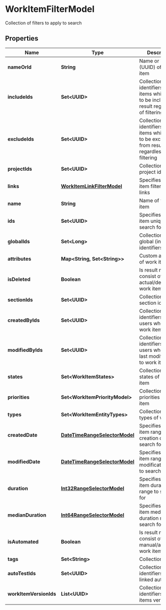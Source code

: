 

# WorkItemFilterModel

Collection of filters to apply to search

## Properties

| Name | Type | Description | Notes |
|------------ | ------------- | ------------- | -------------|
|**nameOrId** | **String** | Name or identifier (UUID) of work item |  [optional] |
|**includeIds** | **Set&lt;UUID&gt;** | Collection of identifiers of work items which need to be included in result regardless of filtering |  [optional] |
|**excludeIds** | **Set&lt;UUID&gt;** | Collection of identifiers of work items which need to be excluded from result regardless of filtering |  [optional] |
|**projectIds** | **Set&lt;UUID&gt;** | Collection of project identifiers |  [optional] |
|**links** | [**WorkItemLinkFilterModel**](WorkItemLinkFilterModel.md) | Specifies a work item filter by its links |  [optional] |
|**name** | **String** | Name of work item |  [optional] |
|**ids** | **Set&lt;UUID&gt;** | Specifies a work item unique IDs to search for |  [optional] |
|**globalIds** | **Set&lt;Long&gt;** | Collection of global (integer) identifiers |  [optional] |
|**attributes** | **Map&lt;String, Set&lt;String&gt;&gt;** | Custom attributes of work item |  [optional] |
|**isDeleted** | **Boolean** | Is result must consist of only actual/deleted work items |  [optional] |
|**sectionIds** | **Set&lt;UUID&gt;** | Collection of section identifiers |  [optional] |
|**createdByIds** | **Set&lt;UUID&gt;** | Collection of identifiers of users who created work item |  [optional] |
|**modifiedByIds** | **Set&lt;UUID&gt;** | Collection of identifiers of users who applied last modification to work item |  [optional] |
|**states** | **Set&lt;WorkItemStates&gt;** | Collection of states of work item |  [optional] |
|**priorities** | **Set&lt;WorkItemPriorityModel&gt;** | Collection of priorities of work item |  [optional] |
|**types** | **Set&lt;WorkItemEntityTypes&gt;** | Collection of types of work item |  [optional] |
|**createdDate** | [**DateTimeRangeSelectorModel**](DateTimeRangeSelectorModel.md) | Specifies a work item range of creation date to search for |  [optional] |
|**modifiedDate** | [**DateTimeRangeSelectorModel**](DateTimeRangeSelectorModel.md) | Specifies a work item range of last modification date to search for |  [optional] |
|**duration** | [**Int32RangeSelectorModel**](Int32RangeSelectorModel.md) | Specifies a work item duration range to search for |  [optional] |
|**medianDuration** | [**Int64RangeSelectorModel**](Int64RangeSelectorModel.md) | Specifies a work item median duration range to search for |  [optional] |
|**isAutomated** | **Boolean** | Is result must consist of only manual/automated work items |  [optional] |
|**tags** | **Set&lt;String&gt;** | Collection of tags |  [optional] |
|**autoTestIds** | **Set&lt;UUID&gt;** | Collection of identifiers of linked autotests |  [optional] |
|**workItemVersionIds** | **List&lt;UUID&gt;** | Collection of identifiers work items versions. |  [optional] |



